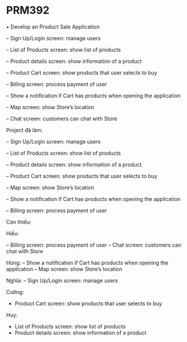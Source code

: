 # PRM392


• Develop an Product Sale Application

– Sign Up/Login screen: manage users

– List of Products screen: show list of products

– Product details screen: show information of a product

– Product Cart screen: show products that user selects to buy

– Billing screen: process payment of user

– Show a notification if Cart has products when opening the application

– Map screen: show Store’s location

– Chat screen: customers can chat with Store





Project đã làm:


– Sign Up/Login screen: manage users

– List of Products screen: show list of products

– Product details screen: show information of a product

– Product Cart screen: show products that user selects to buy

– Map screen: show Store’s location

– Show a notification if Cart has products when opening the application

– Billing screen: process payment of user


Còn thiếu: 




Hiếu: 

– Billing screen: process payment of user
– Chat screen: customers can chat with Store


Hùng: 
– Show a notification if Cart has products when opening the application
– Map screen: show Store’s location


Nghĩa: 
– Sign Up/Login screen: manage users


Cường: 
- Product Cart screen: show products that user selects to buy 



Huy: 
- List of Products screen: show list of products
- Product details screen: show information of a product

